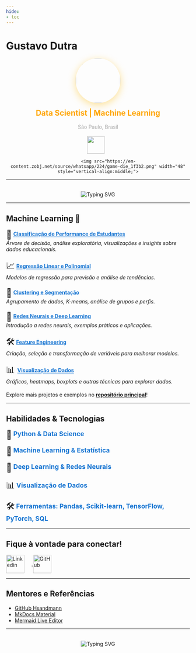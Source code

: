 ```yaml
---
hide:
- toc
---
```


# Gustavo Dutra


<div align="center">
<style>
@keyframes jumpBorder {
	0% {
		box-shadow: 0 4px 16px #ffa50055;
		transform: scale(1);
	}
	50% {
		box-shadow: 0 8px 32px #ffd700aa;
		transform: scale(1.08);
	}
	100% {
		box-shadow: 0 4px 16px hsla(0, 0%, 0%, 0.33);
		transform: scale(1);
	}
}
.profile-img {
	border-radius: 50%;
	box-shadow: 0 4px 16px #ffa50055;
	animation: jumpBorder 1.2s infinite;
}
</style>
<img src="https://avatars.githubusercontent.com/u/159259903?v=4" width="120" class="profile-img">
	<br>
	<b style="font-size:1.3rem; color:#ffa500; display:block; text-align:center; margin-top:16px;">Data Scientist | Machine Learning</b>
	<br>
	<span style="color:#00000055;">São Paulo, Brasil</span>
	<br><br>
			<img src="https://images.emojiterra.com/google/android-12l/512px/1f9ea.png" width="48" style="vertical-align:middle; margin-right:12px;">

			<img src="https://em-content.zobj.net/source/whatsapp/224/game-die_1f3b2.png" width="48" style="vertical-align:middle;">
</div>

---
<!-- Mensagem de boas-vindas animada centralizada -->
<div style="margin:32px 0 0 0; text-align:center;">
  <img src="https://readme-typing-svg.demolab.com?font=Fira+Code&weight=700&size=28&pause=1000&color=FFA500&center=true&vCenter=true&width=600&lines=SEJA+BEM+VINDO+AO+MEU+PORTIFÓLIO!" 
       alt="Typing SVG" 
       style="display:inline-block;" />
</div>



<span style="
@keyframes typing {
	from { width: 0 }
	to { width: 22ch }
}
@keyframes blink {
	0%, 100% { border-color: #ffa500 }
	50% { border-color: transparent }
}
"></span>

---

## Machine Learning 🧠

<ul style="list-style:none; padding:0;">
	<li style="margin-bottom:1.2rem;">
		<span style="font-size:1.5rem; vertical-align:middle; animation: bounce 1.2s infinite;">🌳</span>
		<b><a href="https://github.com/snowdutra/Machine-Learning/tree/main/docs/arvore_decisao" style="color:#1976d2;">Classificação de Performance de Estudantes</a></b><br>
		<i>Árvore de decisão, análise exploratória, visualizações e insights sobre dados educacionais.</i>
	</li>
	<li style="margin-bottom:1.2rem;">
		<span style="font-size:1.5rem; vertical-align:middle; animation: bounce 1.2s infinite;">📈</span>
		<b><a href="https://github.com/snowdutra/Machine-Learning/tree/main/docs/projeto" style="color:#1976d2;">Regressão Linear e Polinomial</a></b><br>
		<i>Modelos de regressão para previsão e análise de tendências.</i>
	</li>
	<li style="margin-bottom:1.2rem;">
		<span style="font-size:1.5rem; vertical-align:middle; animation: bounce 1.2s infinite;">🧩</span>
		<b><a href="https://github.com/snowdutra/Machine-Learning/tree/main/docs/roteiro2" style="color:#1976d2;">Clustering e Segmentação</a></b><br>
		<i>Agrupamento de dados, K-means, análise de grupos e perfis.</i>
	</li>
	<li style="margin-bottom:1.2rem;">
		<span style="font-size:1.5rem; vertical-align:middle; animation: bounce 1.2s infinite;">🤖</span>
		<b><a href="https://github.com/snowdutra/Machine-Learning/tree/main/docs/roteiro3" style="color:#1976d2;">Redes Neurais e Deep Learning</a></b><br>
		<i>Introdução a redes neurais, exemplos práticos e aplicações.</i>
	</li>
	<li style="margin-bottom:1.2rem;">
		<span style="font-size:1.5rem; vertical-align:middle; animation: bounce 1.2s infinite;">🛠️</span>
		<b><a href="https://github.com/snowdutra/Machine-Learning/tree/main/docs/roteiro4" style="color:#1976d2;">Feature Engineering</a></b><br>
		<i>Criação, seleção e transformação de variáveis para melhorar modelos.</i>
	</li>
	<li style="margin-bottom:1.2rem;">
		<span style="font-size:1.5rem; vertical-align:middle; animation: bounce 1.2s infinite;">📊 </span>
		<b><a href="https://github.com/snowdutra/Machine-Learning/tree/main/docs/arvore_decisao/imagens" style="color:#1976d2;">Visualização de Dados</a></b><br>
		<i>Gráficos, heatmaps, boxplots e outras técnicas para explorar dados.</i>
	</li>
</ul>

<!-- Animação CSS inline permitida pelo MkDocs Material -->
<span style="
@keyframes bounce {
	0% { transform: translateY(0);}
	50% { transform: translateY(-8px);}
	100% { transform: translateY(0);}
}
@keyframes pulse {
	0% { color: #ffa500;}
	100% { color: #ff6f00;}
}
"></span>

Explore mais projetos e exemplos no <a href="https://github.com/snowdutra/Machine-Learning" target="_blank"><b>repositório principal</b></a>!

---



## Habilidades & Tecnologias

<ul style="list-style:none; padding:0;">
	<li style="margin-bottom:1rem;">
		<span style="font-size:1.5rem; vertical-align:middle; animation: pulse 1.2s infinite;">🐍</span>
		<b style="font-size:1.1rem; color:#1976d2;">Python & Data Science</b>
	</li>
	<li style="margin-bottom:1rem;">
		<span style="font-size:1.5rem; vertical-align:middle; animation: pulse 1.2s infinite;">🧠</span>
		<b style="font-size:1.1rem; color:#1976d2;">Machine Learning & Estatística</b>
	</li>
	<li style="margin-bottom:1rem;">
		<span style="font-size:1.5rem; vertical-align:middle; animation: pulse 1.2s infinite;">🤖</span>
		<b style="font-size:1.1rem; color:#1976d2;">Deep Learning & Redes Neurais</b>
	</li>
	<li style="margin-bottom:1rem;">
		<span style="font-size:1.5rem; vertical-align:middle; animation: pulse 1.2s infinite;">📊</span>
		<b style="font-size:1.1rem; color:#1976d2;">Visualização de Dados</b>
	</li>
	<li style="margin-bottom:1rem;">
		<span style="font-size:1.5rem; vertical-align:middle; animation: pulse 1.2s infinite;">🛠️</span>
		<b style="font-size:1.1rem; color:#1976d2;">Ferramentas: Pandas, Scikit-learn, TensorFlow, PyTorch, SQL</b>
	</li>
</ul>

<!-- Animação CSS inline permitida pelo MkDocs Material -->
<span style="
@keyframes pulse {
	0% { filter: brightness(1); transform: scale(1);}
	50% { filter: brightness(1.5); transform: scale(1.15);}
	100% { filter: brightness(1); transform: scale(1);}
}
"></span>

---


## Fique à vontade para conectar!

<style>

@keyframes bounceContact {
	0% { transform: translateY(0);}
	50% { transform: translateY(-8px);}
	100% { transform: translateY(0);}
}
.contact-icon:hover {
	animation: bounceContact 0.6s;
}
</style>

</a>
<a href="https://www.linkedin.com/in/gustavo-dutra-/" target="_blank" rel="noopener noreferrer">
	<img class="contact-icon" src="https://cdn-icons-png.flaticon.com/256/174/174857.png" alt="Linkedin" width="50" style="vertical-align:middle; margin-right:20px;" />
</a>
</a>
</a>
<a href="https://github.com/snowdutra" target="_blank" rel="noopener noreferrer">
	<img class="contact-icon" src="https://cdn-icons-png.flaticon.com/512/25/25231.png" alt="GitHub" width="50" style="vertical-align:middle; cursor:pointer;" />
</a>
</a>

---

## Mentores e Referências

- [GitHub Hsandmann](https://github.com/hsandmann/ml)
- [MkDocs Material](https://squidfunk.github.io/mkdocs-material/)
- [Mermaid Live Editor](https://mermaid.live/)

---

<!-- Mensagem de agradecimento animada -->
<!-- Mensagem de boas-vindas animada centralizada -->
<div style="margin:32px 0 0 0; text-align:center;">
  <img src="https://readme-typing-svg.demolab.com?font=Fira+Code&weight=700&size=28&pause=1000&color=FFA500&center=true&vCenter=true&width=600&lines=OBRIGADO+PELA+VISITA!;ME+SIGA+NO+LINKEDIN+E+NO+GITHUB!" 
       alt="Typing SVG" 
       style="display:inline-block;" />
</div>
